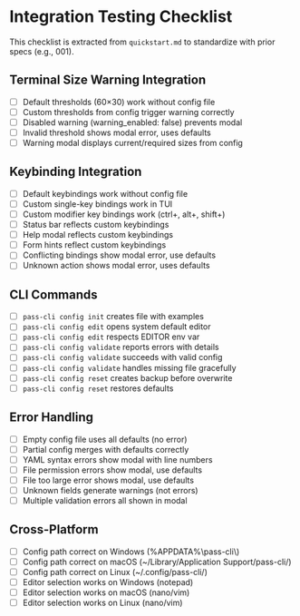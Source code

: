 # Integration Testing Checklist

This checklist is extracted from `quickstart.md` to standardize with prior specs (e.g., 001).

## Terminal Size Warning Integration

- [ ] Default thresholds (60×30) work without config file
- [ ] Custom thresholds from config trigger warning correctly
- [ ] Disabled warning (warning_enabled: false) prevents modal
- [ ] Invalid threshold shows modal error, uses defaults
- [ ] Warning modal displays current/required sizes from config

## Keybinding Integration

- [ ] Default keybindings work without config file
- [ ] Custom single-key bindings work in TUI
- [ ] Custom modifier key bindings work (ctrl+, alt+, shift+)
- [ ] Status bar reflects custom keybindings
- [ ] Help modal reflects custom keybindings
- [ ] Form hints reflect custom keybindings
- [ ] Conflicting bindings show modal error, use defaults
- [ ] Unknown action shows modal error, uses defaults

## CLI Commands

- [ ] `pass-cli config init` creates file with examples
- [ ] `pass-cli config edit` opens system default editor
- [ ] `pass-cli config edit` respects EDITOR env var
- [ ] `pass-cli config validate` reports errors with details
- [ ] `pass-cli config validate` succeeds with valid config
- [ ] `pass-cli config validate` handles missing file gracefully
- [ ] `pass-cli config reset` creates backup before overwrite
- [ ] `pass-cli config reset` restores defaults

## Error Handling

- [ ] Empty config file uses all defaults (no error)
- [ ] Partial config merges with defaults correctly
- [ ] YAML syntax errors show modal with line numbers
- [ ] File permission errors show modal, use defaults
- [ ] File too large error shows modal, use defaults
- [ ] Unknown fields generate warnings (not errors)
- [ ] Multiple validation errors all shown in modal

## Cross-Platform

- [ ] Config path correct on Windows (%APPDATA%\\pass-cli\\)
- [ ] Config path correct on macOS (~/Library/Application Support/pass-cli/)
- [ ] Config path correct on Linux (~/.config/pass-cli/)
- [ ] Editor selection works on Windows (notepad)
- [ ] Editor selection works on macOS (nano/vim)
- [ ] Editor selection works on Linux (nano/vim)
